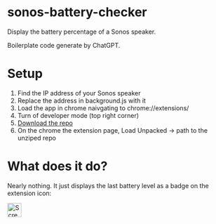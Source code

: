 # sonos-battery-checker
Display the battery percentage of a Sonos speaker.

Boilerplate code generate by ChatGPT.

# Setup

1. Find the IP address of your Sonos speaker
2. Replace the address in background.js with it
3. Load the app in chrome naivgating to chrome://extensions/
4. Turn of developer mode (top right corner)
5. [Download the repo](https://github.com/qbalin/sonos-battery-checker/archive/refs/heads/main.zip)
6. On the chrome the extension page, Load Unpacked -> path to the unziped repo

# What does it do?
Nearly nothing. It just displays the last battery level as a badge on the extension icon:

<img width="32" alt="Screenshot 2023-04-16 at 6 26 05 PM" src="https://user-images.githubusercontent.com/10332573/232346090-86baa31a-3b13-4b87-b629-727b6430a5a9.png">
